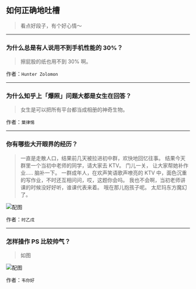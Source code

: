 ## 如何正确地吐槽

> 看点好段子，有个好心情～


 
---

### 为什么总是有人说用不到手机性能的 30%？

> 擦屁股的纸也用不到 30% 啊。


作者：`Hunter Zolomon`

---

### 为什么知乎上「爆照」问题大都是女生在回答？

> 女生是可以把所有平台都当成相册的神奇生物。


作者：`葉律惕`

---

### 你有哪些大开眼界的经历？

> 一直是走散人口，结果前几天被拉进初中群，欢快地回忆往事。
> 结果今天群里一个当初中老师的同学，请大家去 KTV。
> 门儿一关，
> 让大家帮她补作业.....
> 脑补一下。
> 一群成年人，在欢声笑语歌声嘹亮的 KTV 中，面色沉重的写作业，不时还互相问问，哎，这题你会吗。
> 我也不会啊，当初老师讲课的时候没好好听，谁课代表来着。
> 哦在那儿抱孩子呢。
> 太尼玛东方魔幻了。



![配图](http://pic1.zhimg.com/70/v2-05a31c6162001f4a66c16e8db8d0aad4_b.jpg)


作者：`时乙戌`

---

### 怎样操作 PS 比较帅气？

> 如图



![配图](http://pic3.zhimg.com/70/v2-3aaeee3ad5a9ab972272ba4f412f697a_b.jpg)


作者：`韦你好`